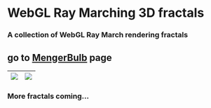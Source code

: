 # WebGL Ray Marching 3D fractals

### A collection of WebGL Ray March rendering fractals 

## go to [MengerBulb](https://github.com/BrutPitt/wglRayMarchedFractals/tree/master/WebGL/MengerBulb) page


|![](https://brutpitt.github.io/wglRayMarchedFractals/WebGL/MengerBulb/screenShots/screenShot0.jpg) | ![](https://brutpitt.github.io/wglRayMarchedFractals/WebGL/MengerBulb/screenShots/screenShot8.jpg)|
| :-----: | :----: |



### More fractals coming...
